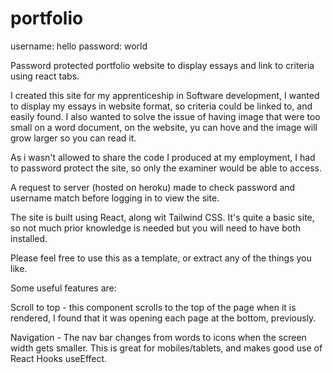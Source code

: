 # portfolio

username: hello
password: world

Password protected portfolio website to display essays and link to criteria using react tabs.

I created this site for my apprenticeship in Software development, I wanted to display my essays in website format, so criteria could be linked to, and easily found. I also wanted to solve the issue of having image that were too small on a word document, on the website, yu can hove and the image will grow larger so you can read it.

As i wasn't allowed to share the code I produced at my employment, I had to password protect the site, so only the examiner would be able to access.

A request to server (hosted on heroku) made to check password and username match before logging in to view the site.

The site is built using React, along wit Tailwind CSS. It's quite a basic site, so not much prior knowledge is needed but you will need to have both installed.

Please feel free to use this as a template, or extract any of the things you like.

Some useful features are:

Scroll to top - this component scrolls to the top of the page when it is rendered, I found that it was opening each page at the bottom, previously.

Navigation - The nav bar changes from words to icons when the screen width gets smaller. This is great for mobiles/tablets, and makes good use of React Hooks useEffect.

